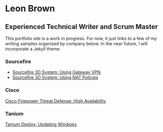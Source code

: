# Leon Brown
## Experienced Technical Writer and Scrum Master
This portfolio site is a work in progress. For now, it just links to a few of my writing samples organized by company below. In the near future, I will incorporate a Jekyll theme.

### Sourcefire
* [Sourcefire 3D System: Using Gateway VPN](http://uafactor.com/assets/Leon_Brown_Writing_Sample1_Using_Gateway_VPN.pdf)
* [Sourcefire 3D System: Using NAT Policies](http://uafactor.com/assets/Leon_Brown_Writing_Sample2_Using_NAT_Policies.pdf)

### Cisco
[Cisco Firepower Threat Defense: High Availability](http://uafactor.com/assets/Leon_Brown_Writing_Sample3_Firepower_Threat_Defense_HA.pdf)

### Tanium
[Tanium Deploy: Updating Windows](http://uafactor.com/assets/Leon_Brown_Writing_Sample9_Upgrading_Windows.pdf)
